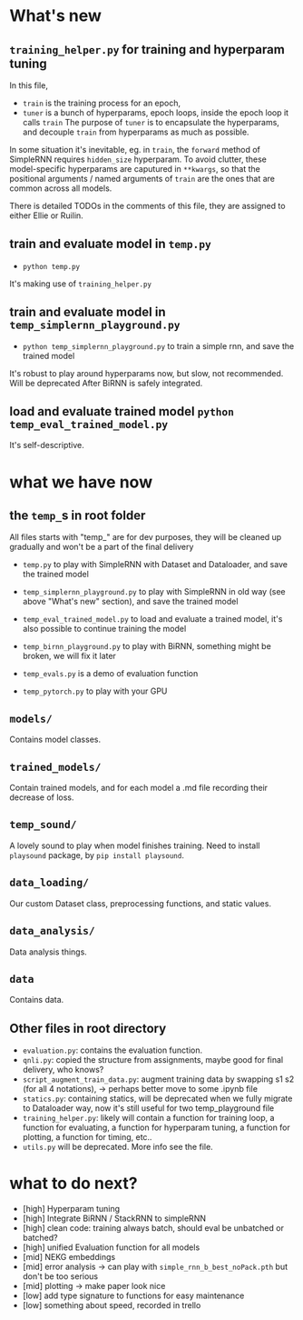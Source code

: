 # What's new

## `training_helper.py` for training and hyperparam tuning

In this file,

- `train` is the training process for an epoch,
- `tuner` is a bunch of hyperparams, epoch loops, inside the epoch loop it calls `train`
  The purpose of `tuner` is to encapsulate the hyperparams, and decouple `train` from hyperparams as much as possible.

In some situation it's inevitable, eg. in `train`, the `forward` method of SimpleRNN requires `hidden_size` hyperparam. To avoid clutter, these model-specific hyperparams are caputured in `**kwargs`, so that the positional arguments / named arguments of `train` are the ones that are common across all models.

There is detailed TODOs in the comments of this file, they are assigned to either Ellie or Ruilin.

## train and evaluate model in `temp.py`

- `python temp.py`

It's making use of `training_helper.py`

## train and evaluate model in `temp_simplernn_playground.py`

- `python temp_simplernn_playground.py` to train a simple rnn, and save the trained model

It's robust to play around hyperparams now, but slow, not recommended. Will be deprecated After BiRNN is safely integrated.

## load and evaluate trained model `python temp_eval_trained_model.py`

It's self-descriptive.

# what we have now

## the `temp_`s in root folder

All files starts with "temp\_" are for dev purposes, they will be cleaned up gradually and won't be a part of the final delivery

- `temp.py` to play with SimpleRNN with Dataset and Dataloader, and save the trained model
- `temp_simplernn_playground.py` to play with SimpleRNN in old way (see above "What's new" section), and save the trained model
- `temp_eval_trained_model.py` to load and evaluate a trained model, it's also possible to continue training the model

- `temp_birnn_playground.py` to play with BiRNN, something might be broken, we will fix it later
- `temp_evals.py` is a demo of evaluation function
- `temp_pytorch.py` to play with your GPU

## `models/`

Contains model classes.

## `trained_models/`

Contain trained models, and for each model a .md file recording their decrease of loss.

## `temp_sound/`

A lovely sound to play when model finishes training.
Need to install `playsound` package, by `pip install playsound`.

## `data_loading/`

Our custom Dataset class, preprocessing functions, and static values.

## `data_analysis/`

Data analysis things.

## `data`

Contains data.

## Other files in root directory

- `evaluation.py`: contains the evaluation function.
- `qnli.py`: copied the structure from assignments, maybe good for final delivery, who knows?
- `script_augment_train_data.py`: augment training data by swapping s1 s2 (for all 4 notations), -> perhaps better move to some .ipynb file
- `statics.py`: containing statics, will be deprecated when we fully migrate to Dataloader way, now it's still useful for two temp_playground file
- `training_helper.py`: likely will contain a function for training loop, a function for evaluating, a function for hyperparam tuning, a function for plotting, a function for timing, etc..
- `utils.py` will be deprecated. More info see the file.

# what to do next?

- [high] Hyperparam tuning
- [high] Integrate BiRNN / StackRNN to simpleRNN
- [high] clean code: training always batch, should eval be unbatched or batched?
- [high] unified Evaluation function for all models
- [mid] NEKG embeddings
- [mid] error analysis -> can play with `simple_rnn_b_best_noPack.pth` but don't be too serious
- [mid] plotting -> make paper look nice
- [low] add type signature to functions for easy maintenance
- [low] something about speed, recorded in trello
